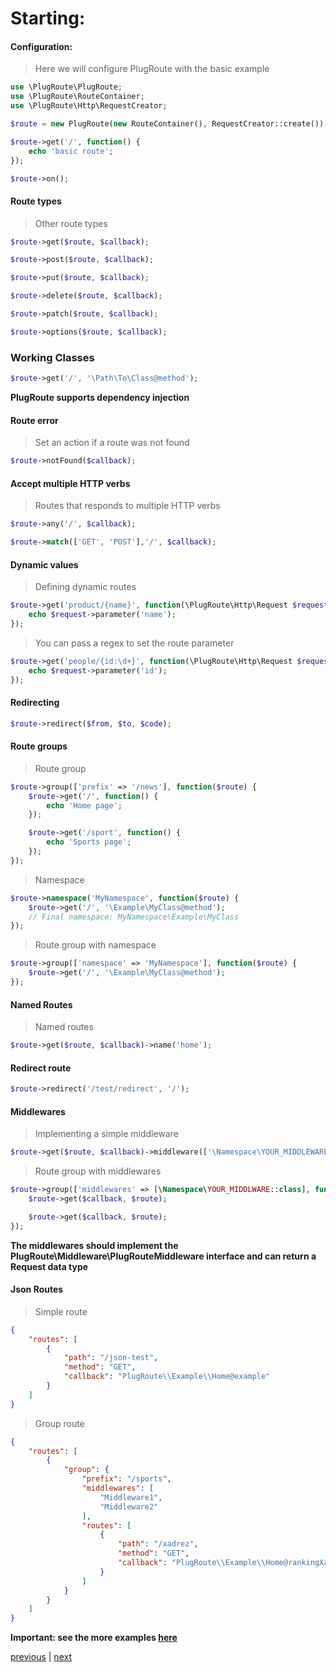# Starting:

#### Configuration:
> Here we will configure PlugRoute with the basic example
```php
use \PlugRoute\PlugRoute;
use \PlugRoute\RouteContainer;
use \PlugRoute\Http\RequestCreator;

$route = new PlugRoute(new RouteContainer(), RequestCreator::create());

$route->get('/', function() {
    echo 'basic route';
});

$route->on();
``` 

#### Route types
> Other route types
```php
$route->get($route, $callback);

$route->post($route, $callback);

$route->put($route, $callback);

$route->delete($route, $callback);

$route->patch($route, $callback);

$route->options($route, $callback);
```

### Working Classes
```php
$route->get('/', '\Path\To\Class@method');
```
**PlugRoute supports dependency injection**

#### Route error
> Set an action if a route was not found
```php
$route->notFound($callback);
```

#### Accept multiple HTTP verbs
> Routes that responds to multiple HTTP verbs
```php
$route->any('/', $callback);

$route->match(['GET', 'POST'],'/', $callback);
```

#### Dynamic values
> Defining dynamic routes
```php
$route->get('product/{name}', function(\PlugRoute\Http\Request $request) {
    echo $request->parameter('name');
});
```

> You can pass a regex to set the route parameter
```php
$route->get('people/{id:\d+}', function(\PlugRoute\Http\Request $request) {
    echo $request->parameter('id');
});
```

#### Redirecting
```php
$route->redirect($from, $to, $code);
```

#### Route groups
> Route group
```php
$route->group(['prefix' => '/news'], function($route) {
    $route->get('/', function() {
        echo 'Home page';
    });

    $route->get('/sport', function() {
        echo 'Sports page';
    });
});
```

> Namespace
```php
$route->namespace('MyNamespace', function($route) {
    $route->get('/', '\Example\MyClass@method'); 
    // Final namespace: MyNamespace\Example\MyClass
});
```

> Route group with namespace
```php
$route->group(['namespace' => 'MyNamespace'], function($route) {
    $route->get('/', '\Example\MyClass@method');
});
```

#### Named Routes
> Named routes
```php
$route->get($route, $callback)->name('home');
``` 

#### Redirect route
```php
$route->redirect('/test/redirect', '/');
```

#### Middlewares
> Implementing a simple middleware
```php
$route->get($route, $callback)->middleware(['\Namespace\YOUR_MIDDLEWARE']);
```

> Route group with middlewares
```php
$route->group(['middlewares' => [\Namespace\YOUR_MIDDLWARE::class], function($route) {
    $route->get($callback, $route);

    $route->get($callback, $route);
});
``` 

**The middlewares should implement the PlugRoute\Middleware\PlugRouteMiddleware interface and can return a Request data type** 

#### Json Routes

> Simple route
```json
{
    "routes": [
        {
            "path": "/json-test",
            "method": "GET",
            "callback": "PlugRoute\\Example\\Home@example"
        }
    ]
}
```

> Group route
```json
{
    "routes": [
        {
            "group": {
                "prefix": "/sports",
                "middlewares": [
                    "Middleware1",
                    "Middleware2"
                ],
                "routes": [
                    {
                        "path": "/xadrez",
                        "method": "GET",
                        "callback": "PlugRoute\\Example\\Home@rankingXadrez"
                    }
                ]
            }
        }
    ]
}
```

**Important: see the more examples [here](../examples)**

[previous](installation.md) | [next](request.md)
